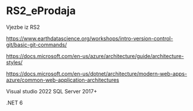 # RS2_eProdaja
Vjezbe iz RS2 

https://www.earthdatascience.org/workshops/intro-version-control-git/basic-git-commands/

https://docs.microsoft.com/en-us/azure/architecture/guide/architecture-styles/

https://docs.microsoft.com/en-us/dotnet/architecture/modern-web-apps-azure/common-web-application-architectures


Visual studio 2022
SQL Server 2017+

.NET 6
